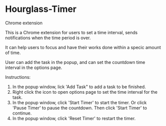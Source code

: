 # Hourglass-Timer
Chrome extension

This is a Chrome extension for users to set a time interval, sends notifications when the time period is over. 

It can help users to focus and have their works done within a specic amount of time.

User can add the task in the popup, and can set the countdown time interval in the options page. 

Instructions:

1. In the popup window, lick 'Add Task" to add a task to be finished. 
2. Right click the icon to open options page to set the time interval for the task. 
3. In the popup window, click 'Start Timer' to start the timer. Or click 'Pause Timer' to pause the countdown. Then click 'Start Timer' to continue. 
4. In the popup window, click 'Reset Timer' to restart the timer. 
